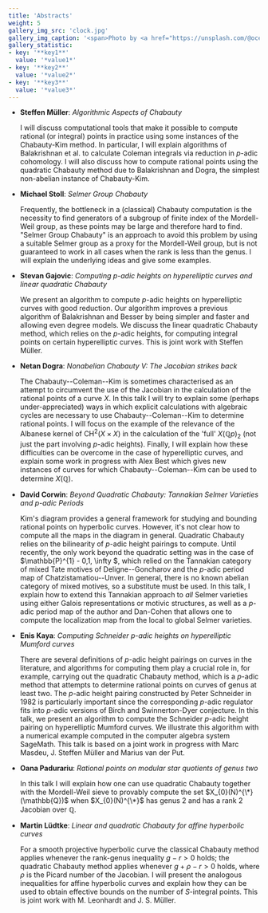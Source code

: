 ```yaml
---
title: 'Abstracts'
weight: 5
gallery_img_src: 'clock.jpg'
gallery_img_caption: '<span>Photo by <a href="https://unsplash.com/@oceanng?utm_source=unsplash&amp;utm_medium=referral&amp;utm_content=creditCopyText">Ocean Ng</a> on <a href="https://unsplash.com/s/photos/clock?utm_source=unsplash&amp;utm_medium=referral&amp;utm_content=creditCopyText">Unsplash</a></span>'
gallery_statistic:
- key: '**key1**'
  value: '*value1*'
- key: '**key2**'
  value: '*value2*'
- key: '**key3**'
  value: '*value3*'
---
```


- **Steffen Müller**: *Algorithmic Aspects of Chabauty*

    I will discuss computational tools that make it possible to compute rational (or integral) points in practice using some instances of the Chabauty-Kim method. In particular, I will explain algorithms of Balakrishnan et al. to calculate Coleman integrals via reduction in $p$-adic cohomology. I will also discuss how to compute rational points using the quadratic Chabauty method due to Balakrishnan and Dogra, the simplest non-abelian instance of Chabauty-Kim.

- **Michael Stoll**: *Selmer Group Chabauty*

    Frequently, the bottleneck in a (classical) Chabauty computation is the necessity to find generators of a subgroup of finite index of the Mordell-Weil group, as these points may be large and therefore hard to find. "Selmer Group Chabauty" is an approach to avoid this problem by using a suitable Selmer group as a proxy for the Mordell-Weil group, but is not guaranteed to work in all cases when the rank is less than the genus. I will explain the underlying ideas and give some examples.

- **Stevan Gajovic**: *Computing $p$-adic heights on hyperelliptic curves and linear quadratic Chabauty*

    We present an algorithm to compute $p$-adic heights on hyperelliptic curves with good reduction. Our algorithm improves a previous algorithm of Balakrishnan and Besser by being simpler and faster and allowing even degree models. We discuss the linear quadratic Chabauty method, which relies on the $p$-adic heights, for computing integral points on certain hyperelliptic curves. This is joint work with Steffen Müller.

- **Netan Dogra**: *Nonabelian Chabauty V: The Jacobian strikes back*

    The Chabauty--Coleman--Kim is sometimes characterised as an attempt to circumvent the use of the Jacobian in the calculation of the rational points of a curve $X$. In this talk I will try to explain some (perhaps under-appreciated) ways in which explicit calculations with algebraic cycles are necessary to use Chabauty--Coleman--Kim to determine rational points. I will focus on the example of the relevance of the Albanese kernel of $\operatorname{CH}^{2} (X \times X)$ in the calculation of the 'full' $X(\mathbb{Q}p)_{2}$ (not just the part involving $p$-adic heights). Finally, I will explain how these difficulties can be overcome in the case of hyperelliptic curves, and explain some work in progress with Alex Best which gives new instances of curves for which Chabauty--Coleman--Kim can be used to determine $X(\mathbb{Q})$.

- **David Corwin**: *Beyond Quadratic Chabauty: Tannakian Selmer Varieties and $p$-adic Periods*

    Kim's diagram provides a general framework for studying and bounding rational points on hyperbolic curves. However, it's not clear how to compute all the maps in the diagram in general. Quadratic Chabauty relies on the bilinearity of $p$-adic height pairings to compute. Until recently, the only work beyond the quadratic setting was in the case of $\mathbb{P}^{1} - 0,1, \infty $, which relied on the Tannakian category of mixed Tate motives of Deligne--Goncharov and the $p$-adic period map of Chatzistamatiou--Unver. In general, there is no known abelian category of mixed motives, so a substitute must be used. In this talk, I explain how to extend this Tannakian approach to *all* Selmer varieties using either Galois representations or motivic structures, as well as a $p$-adic period map of the author and Dan-Cohen that allows one to compute the localization map from the local to global Selmer varieties.

- **Enis Kaya**: *Computing Schneider $p$-adic heights on hyperelliptic Mumford curves*

    There are several definitions of $p$-adic height pairings on curves in the literature, and algorithms for computing them play a crucial role in, for example, carrying out the quadratic Chabauty method, which is a $p$-adic method that attempts to determine rational points on curves of genus at least two. 
    The $p$-adic height pairing constructed by Peter Schneider in 1982 is particularly important since the corresponding $p$-adic regulator fits into $p$-adic versions of Birch and Swinnerton-Dyer conjecture. In this talk, we present an algorithm to compute the Schneider $p$-adic height pairing on hyperelliptic Mumford curves. We illustrate this algorithm with a numerical example computed in the computer algebra system SageMath. 
    This talk is based on a joint work in progress with Marc Masdeu, J. Steffen Müller and Marius van der Put.

- **Oana Padurariu**: *Rational points on modular star quotients of genus two*

    In this talk I will explain how one can use quadratic Chabauty together with the Mordell-Weil sieve to provably compute the set $X_{0}(N)^{\*}(\mathbb{Q})$ when $X_{0}(N)^{\*}$ has genus $2$ and has a rank $2$ Jacobian over $\mathbb{Q}$.

- **Martin Lüdtke**: *Linear and quadratic Chabauty for affine hyperbolic curves*

    For a smooth projective hyperbolic curve the classical Chabauty method applies whenever the rank-genus inequality $g - r > 0$ holds; the quadratic Chabauty method applies whenever $g + \rho - r > 0$ holds, where $\rho$ is the Picard number of the Jacobian. I will present the analogous inequalities for affine hyperbolic curves and explain how they can be used to obtain effective bounds on the number of $S$-integral points. This is joint work with M. Leonhardt and J. S. Müller.